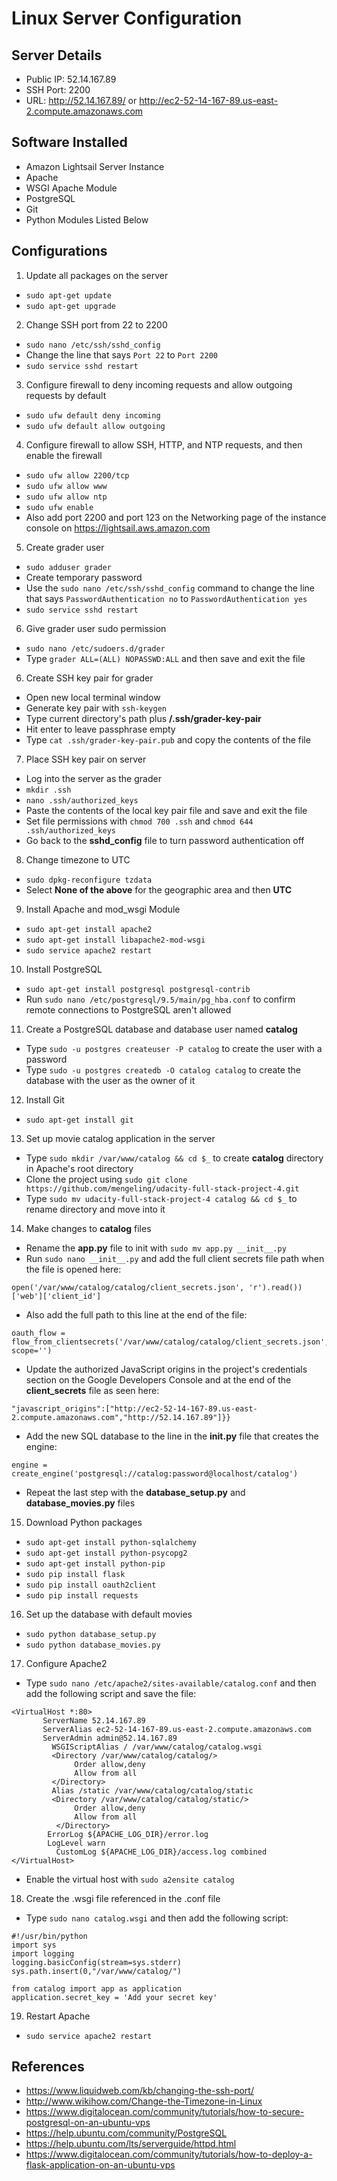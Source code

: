 # Linux Server Configuration

## Server Details
* Public IP: 52.14.167.89
* SSH Port: 2200
* URL: http://52.14.167.89/ or http://ec2-52-14-167-89.us-east-2.compute.amazonaws.com

## Software Installed
* Amazon Lightsail Server Instance
* Apache
* WSGI Apache Module
* PostgreSQL
* Git
* Python Modules Listed Below

## Configurations
1. Update all packages on the server
  * `sudo apt-get update`
  * `sudo apt-get upgrade`
2. Change SSH port from 22 to 2200
  * `sudo nano /etc/ssh/sshd_config`
  * Change the line that says `Port 22` to `Port 2200`
  * `sudo service sshd restart`
3. Configure firewall to deny incoming requests and allow outgoing requests by default
  * `sudo ufw default deny incoming`
  * `sudo ufw default allow outgoing`
4. Configure firewall to allow SSH, HTTP, and NTP requests, and then enable the firewall
  * `sudo ufw allow 2200/tcp`
  * `sudo ufw allow www`
  * `sudo ufw allow ntp`
  * `sudo ufw enable`
  * Also add port 2200 and port 123 on the Networking page of the instance console on https://lightsail.aws.amazon.com
5. Create grader user
  * `sudo adduser grader`
  * Create temporary password
  * Use the `sudo nano /etc/ssh/sshd_config` command to change the line that says `PasswordAuthentication no` to `PasswordAuthentication yes`
  * `sudo service sshd restart`
6. Give grader user sudo permission
  * `sudo nano /etc/sudoers.d/grader`
  * Type `grader ALL=(ALL) NOPASSWD:ALL` and then save and exit the file
6. Create SSH key pair for grader
  * Open new local terminal window
  * Generate key pair with `ssh-keygen`
  * Type current directory's path plus **/.ssh/grader-key-pair**
  * Hit enter to leave passphrase empty
  * Type `cat .ssh/grader-key-pair.pub` and copy the contents of the file
7. Place SSH key pair on server
  * Log into the server as the grader
  * `mkdir .ssh`
  * `nano .ssh/authorized_keys`
  * Paste the contents of the local key pair file and save and exit the file
  * Set file permissions with `chmod 700 .ssh` and `chmod 644 .ssh/authorized_keys`
  * Go back to the **sshd_config** file to turn password authentication off
8. Change timezone to UTC
  * `sudo dpkg-reconfigure tzdata`
  * Select **None of the above** for the geographic area and then **UTC**
9. Install Apache and mod_wsgi Module
  * `sudo apt-get install apache2`
  * `sudo apt-get install libapache2-mod-wsgi`
  * `sudo service apache2 restart`
10. Install PostgreSQL
  * `sudo apt-get install postgresql postgresql-contrib`
  * Run `sudo nano /etc/postgresql/9.5/main/pg_hba.conf` to confirm remote connections to PostgreSQL aren't allowed
11. Create a PostgreSQL database and database user named **catalog**
  * Type `sudo -u postgres createuser -P catalog` to create the user with a password
  * Type `sudo -u postgres createdb -O catalog catalog` to create the database with the user as the owner of it
12. Install Git
  * `sudo apt-get install git`
13. Set up movie catalog application in the server
  * Type `sudo mkdir /var/www/catalog && cd $_` to create **catalog** directory in Apache's root directory
  * Clone the project using `sudo git clone https://github.com/mengeling/udacity-full-stack-project-4.git`
  * Type `sudo mv udacity-full-stack-project-4 catalog && cd $_` to rename directory and move into it
14. Make changes to **catalog** files
  * Rename the **app.py** file to init with `sudo mv app.py __init__.py`
  * Run `sudo nano __init__.py` and add the full client secrets file path when the file is opened here:
  ```
  open('/var/www/catalog/catalog/client_secrets.json', 'r').read())['web']['client_id']
  ```
  * Also add the full path to this line at the end of the file:
  ```
  oauth_flow = flow_from_clientsecrets('/var/www/catalog/catalog/client_secrets.json', scope='')
  ```
  * Update the authorized JavaScript origins in the project's credentials section on the Google Developers Console and at the end of the **client_secrets** file as seen here:
  ```
  "javascript_origins":["http://ec2-52-14-167-89.us-east-2.compute.amazonaws.com","http://52.14.167.89"]}}
  ```
  * Add the new SQL database to the line in the **__init__.py** file that creates the engine:
  ```
  engine = create_engine('postgresql://catalog:password@localhost/catalog')
  ```
  * Repeat the last step with the **database_setup.py** and **database_movies.py** files
15. Download Python packages
  * `sudo apt-get install python-sqlalchemy`
  * `sudo apt-get install python-psycopg2`
  * `sudo apt-get install python-pip`
  * `sudo pip install flask`
  * `sudo pip install oauth2client`
  * `sudo pip install requests`
16. Set up the database with default movies
  * `sudo python database_setup.py`
  * `sudo python database_movies.py`
17. Configure Apache2
  * Type `sudo nano /etc/apache2/sites-available/catalog.conf` and then add the following script and save the file:
  ```
  <VirtualHost *:80>
         ServerName 52.14.167.89
         ServerAlias ec2-52-14-167-89.us-east-2.compute.amazonaws.com
         ServerAdmin admin@52.14.167.89
	       WSGIScriptAlias / /var/www/catalog/catalog.wsgi
	       <Directory /var/www/catalog/catalog/>
		        Order allow,deny
		        Allow from all
	       </Directory>
	       Alias /static /var/www/catalog/catalog/static
	       <Directory /var/www/catalog/catalog/static/>
		        Order allow,deny
		        Allow from all
	        </Directory>
          ErrorLog ${APACHE_LOG_DIR}/error.log
          LogLevel warn
	        CustomLog ${APACHE_LOG_DIR}/access.log combined
  </VirtualHost>
  ```
  * Enable the virtual host with `sudo a2ensite catalog`
18. Create the .wsgi file referenced in the .conf file
  * Type `sudo nano catalog.wsgi` and then add the following script:
  ```
  #!/usr/bin/python
  import sys
  import logging
  logging.basicConfig(stream=sys.stderr)
  sys.path.insert(0,"/var/www/catalog/")

  from catalog import app as application
  application.secret_key = 'Add your secret key'
  ```
19. Restart Apache
  * `sudo service apache2 restart`

## References
* https://www.liquidweb.com/kb/changing-the-ssh-port/
* http://www.wikihow.com/Change-the-Timezone-in-Linux
* https://www.digitalocean.com/community/tutorials/how-to-secure-postgresql-on-an-ubuntu-vps
* https://help.ubuntu.com/community/PostgreSQL
* https://help.ubuntu.com/lts/serverguide/httpd.html
* https://www.digitalocean.com/community/tutorials/how-to-deploy-a-flask-application-on-an-ubuntu-vps
